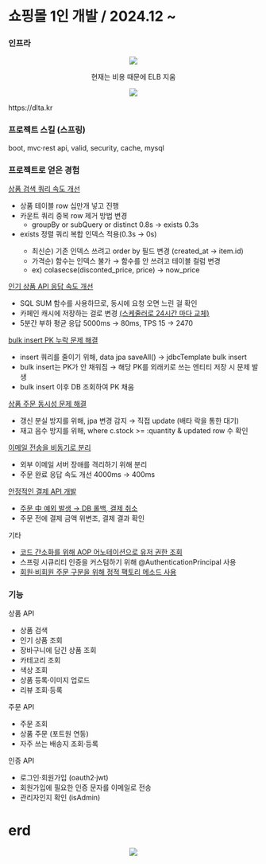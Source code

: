 <h1>쇼핑몰 1인 개발 / 2024.12 ~ </h1>

### 인프라
<p align="center">
<img src="https://github.com/user-attachments/assets/cd62fb35-4615-4a69-bf6a-197f93bc2a7e"/>
</p>
<p align="center">현재는 비용 때문에 ELB 지움</p>

<p align="center">
<img src="https://github.com/user-attachments/assets/831eec69-3ccc-462a-97be-e23b4810b380"/>
</p>

<p>https://dlta.kr</p>

### 프로젝트 스킬 (스프링)
boot, mvc·rest api, valid, security, cache, mysql

### 프로젝트로 얻은 경험

 <a href="https://github.com/kimtaehyun304/tama-api/blob/7a5a44d62ad6b30551c4ee44c4728ddc22c83bfd/src/main/java/org/example/tamaapi/repository/item/query/ItemQueryRepository.java#L72">
상품 검색 쿼리 속도 개선
 </a>
 <ul>
  <li>상품 테이블 row 십만개 넣고 진행</li>
  <li>카운트 쿼리 중복 row 제거 방법 변경 
  <ul>
   <li>groupBy or subQuery or distinct 0.8s → exists 0.3s</li>
  </ul>
  <li>exists 정렬 쿼리 복합 인덱스 적용(0.3s → 0s)</li>
  <ul>
   <li>최신순) 기존 인덱스 쓰려고 order by 필드 변경 (created_at → item.id)</li>
   <li>가격순) 함수는 인덱스 불가 → 함수를 안 쓰려고 테이블 컬럼 변경</li>
   <li>ex) colasecse(disconted_price, price) → now_price</li>
  </ul>
</ul>

<a href="https://github.com/kimtaehyun304/tama-api/blob/0130e7c2b935cdd39a3afe7f908184db51f9b3f5/src/main/java/org/example/tamaapi/controller/ItemApiController.java#L126">
 인기 상품 API 응답 속도 개선 
</a>
<ul>
 <li>SQL SUM 함수를 사용하므로, 동시에 요청 오면 느린 걸 확인</li>
 <li>카페인 캐시에 저장하는 걸로 변경 
<a href="https://github.com/kimtaehyun304/tama-api/blob/3ceffeb519f348f45d99b6b03a8ec11bf9405803/src/main/java/org/example/tamaapi/Scheduler.java#L27">
  (스케줄러로 24시간 마다 교체)
</a>
 </li>
  <li>5분간 부하 평균 응답 5000ms → 80ms, TPS 15 → 2470</li>
</ul>

<a href="https://github.com/kimtaehyun304/tama-api/blob/284ee0e18267a9cc732b929609db6d79f176d203/src/main/java/org/example/tamaapi/service/ItemService.java#L33"> 
 bulk insert PK 누락 문제 해결
</a>
 <ul>
  <li>insert 쿼리를 줄이기 위해, data jpa saveAll() → jdbcTemplate bulk insert</li>
  <li>bulk insert는 PK가 안 채워짐 → 해당 PK를 외래키로 쓰는 엔티티 저장 시 문제 발생</li>
  <li>bulk insert 이후 DB 조회하여 PK 채움</li>
 </ul>

<a href="https://github.com/kimtaehyun304/tama-api/blob/284ee0e18267a9cc732b929609db6d79f176d203/src/main/java/org/example/tamaapi/service/ItemService.java#L67">
 상품 주문 동시성 문제 해결
</a>
<ul>
 <li>갱신 분실 방지를 위해, jpa 변경 감지 → 직접 update (배타 락을 통한 대기)</li>
 <li>재고 음수 방지를 위해, where c.stock >= :quantity & updated row 수 확인</li>
</ul>

<a href="https://github.com/kimtaehyun304/tama-api/blob/3ceffeb519f348f45d99b6b03a8ec11bf9405803/src/main/java/org/example/tamaapi/controller/OrderApiController.java#L141">
 이메일 전송을 비동기로 분리
</a>
<ul>
 <li>외부 이메일 서버 장애를 격리하기 위해 분리</li>
 <li>주문 완료 응답 속도 개선 4000ms → 400ms</li>
</ul>

<a href="https://github.com/kimtaehyun304/tama-api/blob/0cf01c81ecdf1c5bb9872ebc667aaa8bcdb1ad6f/src/main/java/org/example/tamaapi/controller/OrderApiController.java#L61">
 안정적인 결제 API 개발
</a>
<ul>
 <li>
  <a href="https://github.com/kimtaehyun304/tama-api/blob/748cd836b1dd52bae1d66e30b07ef29103b59e94/src/main/java/org/example/tamaapi/service/OrderService.java#L82">
  주문 中 예외 발생 → DB 롤백, 결제 취소
  </a>
 </li>
 <li>주문 전에 결제 금액 위변조, 결제 결과 확인</li>
</ul>

기타
<ul>
 <li>
  <a href="https://github.com/kimtaehyun304/tama-api/blob/5a0433c9634e03ac5d25a37ba15553a9f8042b8d/src/main/java/org/example/tamaapi/config/aspect/PreAuthenticationAspect.java#L36">
   코드 간소화를 위해 AOP 어노테이션으로 유저 권한 조회
  </a>
 </li>
 <li>스프링 시큐리티 인증을 커스텀하기 위해 @AuthenticationPrincipal 사용</li>
  <li>
  <a href="https://github.com/kimtaehyun304/tama-api/blob/e35dfd1e6a51b00c042898593c88513ebc04ba88/src/main/java/org/example/tamaapi/domain/order/Order.java#L76">
   회원·비회원 주문 구분을 위해 정적 팩토리 메소드 사용
  </a>
  </li>
</ul>

### 기능
상품 API
<ul>
 <li>상품 검색</li>
 <li>인기 상품 조회</li>
 <li>장바구니에 담긴 상품 조회</li>
 <li>카테고리 조회</li>
 <li>색상 조회</li>
 <li>상품 등록·이미지 업로드</li>
 <li>리뷰 조회·등록</li>
</ul>

주문 API
<ul>
 <li>주문 조회</li>
 <li>상품 주문 (포트원 연동)</li>
 <li>자주 쓰는 배송지 조회·등록</li>
</ul>

인증 API
<ul>
  <li>로그인·회원가입 (oauth2·jwt)</li>
  <li>회원가입에 필요한 인증 문자를 이메일로 전송</li>
  <li>관리자인지 확인 (isAdmin)</li>
</ul>


<h1>erd</h1>
<p align="center">
<img src="https://github.com/user-attachments/assets/69455699-3fa4-4dd0-9ee9-ce8ea3284cd4"/>
</p>
